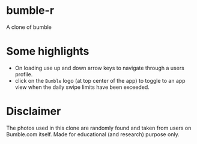 # bumble-r
A clone of bumble

# Some highlights
- On loading use up and down arrow keys to navigate through a users profile.
- click on the `Bumble` logo (at top center of the app) to toggle to an app view when the daily swipe limits have been exceeded.

# Disclaimer
The photos used in this clone are randomly found and taken from users on Bumble.com itself. Made for educational (and research) purpose only.